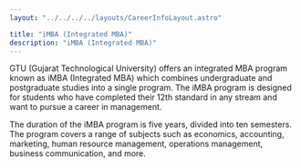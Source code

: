 ```yaml
---
layout: "../../../../layouts/CareerInfoLayout.astro"

title: "iMBA (Integrated MBA)"
description: "iMBA (Integrated MBA)"
---
```


GTU (Gujarat Technological University) offers an integrated MBA program known as iMBA (Integrated MBA) which combines undergraduate and postgraduate studies into a single program. The iMBA program is designed for students who have completed their 12th standard in any stream and want to pursue a career in management.

The duration of the iMBA program is five years, divided into ten semesters. The program covers a range of subjects such as economics, accounting, marketing, human resource management, operations management, business communication, and more.
